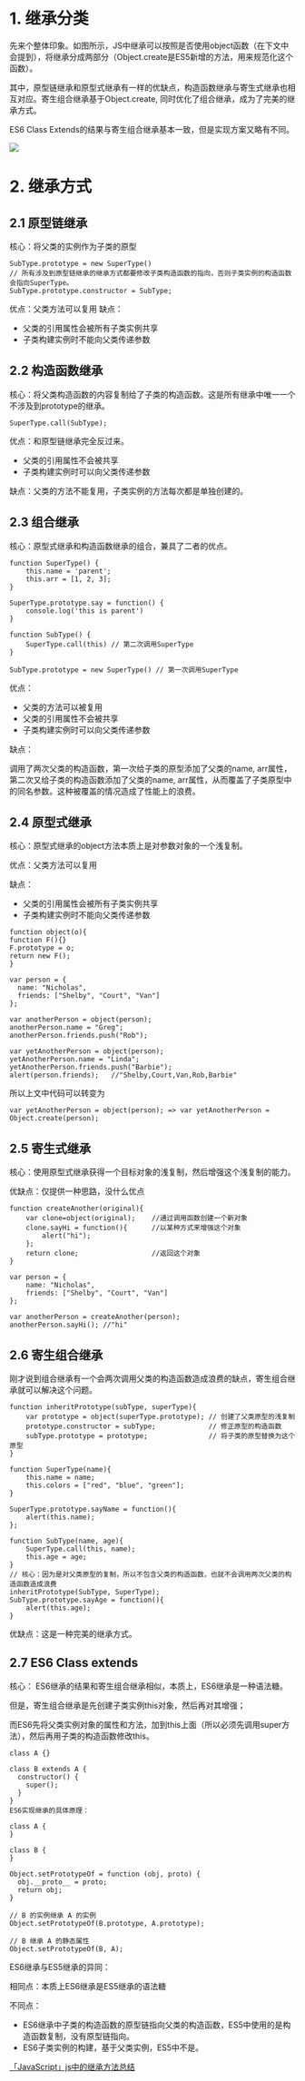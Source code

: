 # 1. 继承分类
先来个整体印象。如图所示，JS中继承可以按照是否使用object函数（在下文中会提到），将继承分成两部分（Object.create是ES5新增的方法，用来规范化这个函数）。

其中，原型链继承和原型式继承有一样的优缺点，构造函数继承与寄生式继承也相互对应。寄生组合继承基于Object.create, 同时优化了组合继承，成为了完美的继承方式。

ES6 Class Extends的结果与寄生组合继承基本一致，但是实现方案又略有不同。

![](https://image-static.segmentfault.com/136/122/1361227592-5b550040b1c6c_articlex)

# 2. 继承方式

## 2.1 原型链继承
核心：将父类的实例作为子类的原型

```
SubType.prototype = new SuperType() 
// 所有涉及到原型链继承的继承方式都要修改子类构造函数的指向，否则子类实例的构造函数会指向SuperType。
SubType.prototype.constructor = SubType;
```
优点：父类方法可以复用
缺点：

  - 父类的引用属性会被所有子类实例共享
  - 子类构建实例时不能向父类传递参数

 ## 2.2 构造函数继承

核心：将父类构造函数的内容复制给了子类的构造函数。这是所有继承中唯一一个不涉及到prototype的继承。

`SuperType.call(SubType);`

优点：和原型链继承完全反过来。

  - 父类的引用属性不会被共享
  - 子类构建实例时可以向父类传递参数

缺点：父类的方法不能复用，子类实例的方法每次都是单独创建的。

## 2.3 组合继承

核心：原型式继承和构造函数继承的组合，兼具了二者的优点。
```
function SuperType() {
    this.name = 'parent';
    this.arr = [1, 2, 3];
}

SuperType.prototype.say = function() { 
    console.log('this is parent')
}

function SubType() {
    SuperType.call(this) // 第二次调用SuperType
}

SubType.prototype = new SuperType() // 第一次调用SuperType
```
优点：

  - 父类的方法可以被复用
  - 父类的引用属性不会被共享
  - 子类构建实例时可以向父类传递参数

缺点：

调用了两次父类的构造函数，第一次给子类的原型添加了父类的name, arr属性，第二次又给子类的构造函数添加了父类的name, arr属性，从而覆盖了子类原型中的同名参数。这种被覆盖的情况造成了性能上的浪费。

## 2.4 原型式继承

核心：原型式继承的object方法本质上是对参数对象的一个浅复制。

优点：父类方法可以复用

缺点：

  - 父类的引用属性会被所有子类实例共享
  - 子类构建实例时不能向父类传递参数
  ```
function object(o){
  function F(){}
  F.prototype = o;
  return new F();
}

var person = {
    name: "Nicholas",
    friends: ["Shelby", "Court", "Van"]
};

var anotherPerson = object(person);
anotherPerson.name = "Greg";
anotherPerson.friends.push("Rob");

var yetAnotherPerson = object(person);
yetAnotherPerson.name = "Linda";
yetAnotherPerson.friends.push("Barbie");
alert(person.friends);   //"Shelby,Court,Van,Rob,Barbie"
  ```

所以上文中代码可以转变为

`var yetAnotherPerson = object(person); => var yetAnotherPerson = Object.create(person);`

## 2.5 寄生式继承

核心：使用原型式继承获得一个目标对象的浅复制，然后增强这个浅复制的能力。

优缺点：仅提供一种思路，没什么优点
```
function createAnother(original){ 
    var clone=object(original);    //通过调用函数创建一个新对象
    clone.sayHi = function(){      //以某种方式来增强这个对象
        alert("hi");
    };
    return clone;                  //返回这个对象
}

var person = {
    name: "Nicholas",
    friends: ["Shelby", "Court", "Van"]
};

var anotherPerson = createAnother(person);
anotherPerson.sayHi(); //"hi"
```

## 2.6 寄生组合继承

刚才说到组合继承有一个会两次调用父类的构造函数造成浪费的缺点，寄生组合继承就可以解决这个问题。
```
function inheritPrototype(subType, superType){
    var prototype = object(superType.prototype); // 创建了父类原型的浅复制
    prototype.constructor = subType;             // 修正原型的构造函数
    subType.prototype = prototype;               // 将子类的原型替换为这个原型
}

function SuperType(name){
    this.name = name;
    this.colors = ["red", "blue", "green"];
}

SuperType.prototype.sayName = function(){
    alert(this.name);
};

function SubType(name, age){
    SuperType.call(this, name);
    this.age = age;
}
// 核心：因为是对父类原型的复制，所以不包含父类的构造函数，也就不会调用两次父类的构造函数造成浪费
inheritPrototype(SubType, SuperType);
SubType.prototype.sayAge = function(){
    alert(this.age);
}
```
优缺点：这是一种完美的继承方式。

## 2.7 ES6 Class extends

核心： ES6继承的结果和寄生组合继承相似，本质上，ES6继承是一种语法糖。

但是，寄生组合继承是先创建子类实例this对象，然后再对其增强；

而ES6先将父类实例对象的属性和方法，加到this上面（所以必须先调用super方法），然后再用子类的构造函数修改this。

```
class A {}

class B extends A {
  constructor() {
    super();
  }
}
ES6实现继承的具体原理：

class A {
}

class B {
}

Object.setPrototypeOf = function (obj, proto) {
  obj.__proto__ = proto;
  return obj;
}

// B 的实例继承 A 的实例
Object.setPrototypeOf(B.prototype, A.prototype);

// B 继承 A 的静态属性
Object.setPrototypeOf(B, A);
```
ES6继承与ES5继承的异同：

相同点：本质上ES6继承是ES5继承的语法糖

不同点：

  - ES6继承中子类的构造函数的原型链指向父类的构造函数，ES5中使用的是构造函数复制，没有原型链指向。
  - ES6子类实例的构建，基于父类实例，ES5中不是。

[「JavaScript」js中的继承方法总结](https://segmentfault.com/a/1190000015324440)
